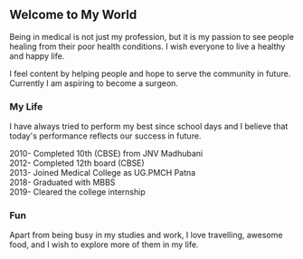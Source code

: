 ## Welcome to My World

Being in medical is not just my profession, but it is my passion to see people healing from their poor health conditions. I wish everyone to live a healthy and happy life.

I feel content by helping people and hope to serve the community in future. Currently I am aspiring to become a surgeon.

### My Life

I have always tried to perform my best since school days and I believe that today's performance reflects our success in future.



2010- Completed 10th (CBSE) from JNV Madhubani <br>
2012- Completed 12th board (CBSE) <br>
2013- Joined Medical College as UG.PMCH Patna <br>
2018- Graduated with MBBS <br>
2019- Cleared the college internship <br>





### Fun

Apart from being busy in my studies and work, I love travelling, awesome food, and I wish to explore more of them in my life.
